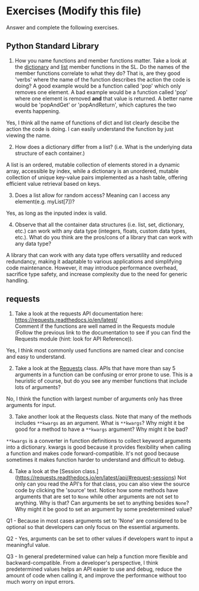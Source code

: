 # Exercises (Modify this file)

Answer and complete the following exercises.

## Python Standard Library

1. How you name functions and member functions matter. Take a look at the [dictionary](https://docs.python.org/3/library/stdtypes.html#typesmapping) 
and [list](https://docs.python.org/3/library/stdtypes.html#sequence-types-list-tuple-range) member functions in the SL. 
Do the names of the member functions correlate to what they do? That is, are they good 'verbs' where the name of the function describes the action the code is doing? A good example would be a function called 'pop' which only removes one element. A bad example would be a function called 'pop' where one element is removed **and** that value is returned. A better name would be 'popAndGet' or 'popAndReturn', which captures the two events happening.

Yes, I think all the name of functions of dict and list clearly descibe the action the code is doing. I can easily understand the function by just viewing the name.

2. How does a dictionary differ from a list? (i.e. What is the underlying data structure of each container.)

A list is an ordered, mutable collection of elements stored in a dynamic array, accessible by index, while a dictionary is an unordered, mutable collection of unique key-value pairs implemented as a hash table, offering efficient value retrieval based on keys.

3. Does a list allow for random access? Meaning can I access any element(e.g. myList[7])?

Yes, as long as the inputed index is valid.

4. Observe that all the container data structures (i.e. list, set, dictionary, etc.) can work with any data type (integers, floats, custom data types, etc.). 
What do you think are the pros/cons of a library that can work with any data type?

A library that can work with any data type offers versatility and reduced redundancy, making it adaptable to various applications and simplifying code maintenance. However, it may introduce performance overhead, sacrifice type safety, and increase complexity due to the need for generic handling.

## requests

1. Take a look at the requests API documentation here: https://requests.readthedocs.io/en/latest/  
Comment if the functions are well named in the Requests module (Follow the previous link to the documentation to see if you can find the Requests module (hint: look for API Reference)).

Yes, I think most commonly used functions are named clear and concise and easy to understand.

2. Take a look at the [Requests](https://requests.readthedocs.io/en/latest/api/#lower-level-classes) class. APIs that have more than say 5 arguments in a function can be confusing or error prone to use. This is a heuristic of course, but do you see any member functions that include lots of arguments?

No, I think the function with largest number of arguments only has three arguments for input.

3. Take another look at the Requests class. Note that many of the methods includes `**kwargs` as an argument. What is `**kwargs`? Why might it be good for a method to have a `**kwargs` argument? Why might it be bad?  

`**kwargs` is a converter in function definitions to collect keyword arguments into a dictionary. kwargs is good because it provides flexibility when calling a function and makes code forward-compatible. It's not good because sometimes it makes function harder to understand and difficult to debug.

4. Take a look at the [Session class.] (https://requests.readthedocs.io/en/latest/api/#request-sessions) Not only can you read the API's for that class, you can also view the source code by clicking the 'source' text. 
Notice how some methods have arguments that are set to `None` while other arguments are not set to anything. Why is that? Can arguments be set to anything besides `None`? Why might it be good to set an argument by some predetermined value?


Q1 - Because in most cases arguments set to 'None' are considered to be optional so that developers can only focus on the essential arguments.

Q2 - Yes, arguments can be set to other values if developers want to input a meaningful value.

Q3 - In general predetermined value can help a function more flexible and backward-compatible. From a developer's perspective, I think predetermined values helps an API easier to use and debug, reduce the amount of code when calling it, and improve the performance without too much worry on input errors.
